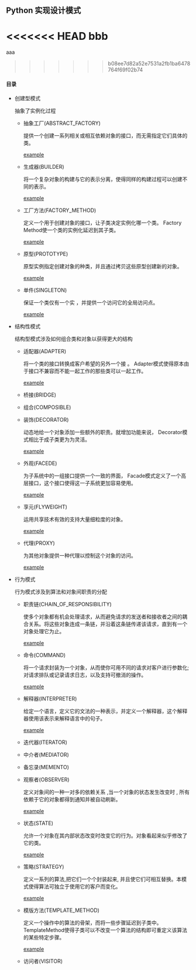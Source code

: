 ## Python 实现设计模式
<<<<<<< HEAD
bbb
=======
aaa
>>>>>>> b08ee7d82a52e7531a2fb1ba6478764f69f02b74
#### 目录

- 创建型模式

    抽象了实例化过程

    - 抽象工厂(ABSTRACT_FACTORY)

        提供一个创建一系列相关或相互依赖对象的接口，而无需指定它们具体的类。

        [example](examples/abstract_factory.py)

    - 生成器(BUILDER)

        将一个复杂对象的构建与它的表示分离，使得同样的构建过程可以创建不同的表示。

        [example](examples/builder.py)


    - 工厂方法(FACTORY_METHOD)

        定义一个用于创建对象的接口，让子类决定实例化哪一个类。 Factory Method使一个类的实例化延迟到其子类。

        [example](examples/factory_method.py)

    - 原型(PROTOTYPE)

         原型实例指定创建对象的种类，并且通过拷贝这些原型创建新的对象。

        [example](examples/prototype.py)

    - 单件(SINGLETON)

         保证一个类仅有一个实 ，并提供一个访问它的全局访问点。

        [example](examples/singleton.py)

- 结构性模式

    结构型模式涉及如何组合类和对象以获得更大的结构

    - 适配器(ADAPTER)

        将一个类的接口转换成客户希望的另外一个接 。 Adapter模式使得原本由于接口不兼容而不能一起工作的那些类可以一起工作。

        [example](examples/adapter.py)

    - 桥接(BRIDGE)

    - 组合(COMPOSIBLE)

    - 装饰(DECORATOR)

        动态地给一个对象添加一些额外的职责。就增加功能来说， Decorator模式相比于成子类更为为灵活。

        [example](examples/decorator.py)

    - 外观(FACEDE)

        为子系统中的一组接口提供一个一致的界面， Facade模式定义了一个高层接口，这个接口使得这一子系统更加容易使用。

        [example](examples/facede.py)

    - 享元(FLYWEIGHT)

        运用共享技术有效的支持大量细粒度的对象。

        [example](examples/flyweight.py)

    - 代理(PROXY)

        为其他对象提供一种代理以控制这个对象的访问。

        [example](examples/proxy.py)

- 行为模式

    行为模式涉及到算法和对象间职责的分配

    - 职责链(CHAIN_OF_RESPONSIBILITY)

        使多个对象都有机会处理请求，从而避免请求的发送者和接收者之间的耦合关系。将这些对象连成一条链，并沿着这条链传递该请求，直到有一个对象处理它为止。

        [example](examples/chain_of_responsibility.py)

    - 命令(COMMAND)

        将一个请求封装为一个对象，从而使你可用不同的请求对客户进行参数化;对请求排队或记录请求日志，以及支持可撤消的操作。

        [example](examples/command.py)

    - 解释器(INTERPRETER)

        给定一个语言，定义它的文法的一种表示，并定义一个解释器，这个解释器使用该表示来解释语言中的句子。

        [example](examples/interpreter.py)

    - 迭代器(ITERATOR)

    - 中介者(MEDIATOR)

    - 备忘录(MEMENTO)

    - 观察者(OBSERVER)

        定义对象间的一种一对多的依赖关系 ,当一个对象的状态发生改变时 , 所有依赖于它的对象都得到通知并被自动刷新。

        [example](examples/observer.py)

    - 状态(STATE)

        允许一个对象在其内部状态改变时改变它的行为。对象看起来似乎修改了它的类。

        [example](examples/state.py)

    - 策略(STRATEGY)

        定义一系列的算法,把它们一个个封装起来, 并且使它们可相互替换。本模式使得算法可独立于使用它的客户而变化。

        [example](examples/strategy.py)

    - 模版方法(TEMPLATE_METHOD)

        定义一个操作中的算法的骨架，而将一些步骤延迟到子类中。 TemplateMethod使得子类可以不改变一个算法的结构即可重定义该算法的某些特定步骤。

        [example](examples/template_method.py)

    - 访问者(VISITOR)


